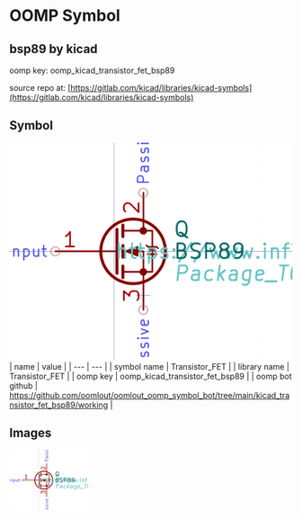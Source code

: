 # OOMP Symbol  
## bsp89  by kicad  
  
oomp key: oomp_kicad_transistor_fet_bsp89  
  
source repo at: [https://gitlab.com/kicad/libraries/kicad-symbols](https://gitlab.com/kicad/libraries/kicad-symbols)  
## Symbol  
  
[![working.png](working_600.png)](working.png)  
| name | value | 
| --- | --- | 
| symbol name | Transistor_FET | 
| library name | Transistor_FET | 
| oomp key | oomp_kicad_transistor_fet_bsp89 | 
| oomp bot github | https://github.com/oomlout/oomlout_oomp_symbol_bot/tree/main/kicad_transistor_fet_bsp89/working | 
## Images  
  
[![working.png](working_140.png)](working.png)  
